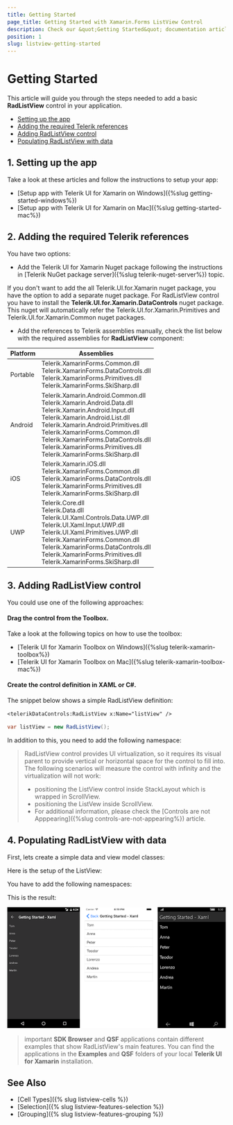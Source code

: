 ```yaml
---
title: Getting Started
page_title: Getting Started with Xamarin.Forms ListView Control
description: Check our &quot;Getting Started&quot; documentation article for Telerik ListView for Xamarin control.
position: 1
slug: listview-getting-started
---
```


# Getting Started

This article will guide you through the steps needed to add a basic **RadListView** control in your application.

* [Setting up the app](#1-setting-up-the-app)
* [Adding the required Telerik references](#2-adding-the-required-telerik-references)
* [Adding RadListView control](#3-adding-radlistview-control)
* [Populating RadListView with data](#4-populating-radlistview-with-data)

## 1. Setting up the app

Take a look at these articles and follow the instructions to setup your app:

- [Setup app with Telerik UI for Xamarin on Windows]({%slug getting-started-windows%})
- [Setup app with Telerik UI for Xamarin on Mac]({%slug getting-started-mac%})

## 2. Adding the required Telerik references

You have two options:

* Add the Telerik UI for Xamarin Nuget package following the instructions in [Telerik NuGet package server]({%slug telerik-nuget-server%}) topic.

If you don't want to add the all Telerik.UI.for.Xamarin nuget package, you have the option to add a separate nuget package. For RadListView control you have to install the **Telerik.UI.for.Xamarin.DataControls** nuget package. This nuget will automatically refer the Telerik.UI.for.Xamarin.Primitives and Telerik.UI.for.Xamarin.Common nuget packages.

* Add the references to Telerik assemblies manually, check the list below with the required assemblies for **RadListView** component:

| Platform | Assemblies |
| -------- | ---------- |
| Portable | Telerik.XamarinForms.Common.dll <br/> Telerik.XamarinForms.DataControls.dll <br /> Telerik.XamarinForms.Primitives.dll <br /> Telerik.XamarinForms.SkiSharp.dll |
| Android  | Telerik.Xamarin.Android.Common.dll <br/> Telerik.Xamarin.Android.Data.dll <br/> Telerik.Xamarin.Android.Input.dll <br/> Telerik.Xamarin.Android.List.dll <br/> Telerik.Xamarin.Android.Primitives.dll <br/> Telerik.XamarinForms.Common.dll <br/> Telerik.XamarinForms.DataControls.dll <br /> Telerik.XamarinForms.Primitives.dll <br /> Telerik.XamarinForms.SkiSharp.dll|
| iOS      | Telerik.Xamarin.iOS.dll  <br/> Telerik.XamarinForms.Common.dll <br/> Telerik.XamarinForms.DataControls.dll <br /> Telerik.XamarinForms.Primitives.dll <br /> Telerik.XamarinForms.SkiSharp.dll |
| UWP      | Telerik.Core.dll <br/> Telerik.Data.dll <br/> Telerik.UI.Xaml.Controls.Data.UWP.dll <br/> Telerik.UI.Xaml.Input.UWP.dll <br/> Telerik.UI.Xaml.Primitives.UWP.dll <br/> Telerik.XamarinForms.Common.dll <br/> Telerik.XamarinForms.DataControls.dll <br /> Telerik.XamarinForms.Primitives.dll <br /> Telerik.XamarinForms.SkiSharp.dll |

## 3. Adding RadListView control

You could use one of the following approaches:

#### Drag the control from the Toolbox. 

Take a look at the following topics on how to use the toolbox:

* [Telerik UI for Xamarin Toolbox on Windows]({%slug telerik-xamarin-toolbox%})
* [Telerik UI for Xamarin Toolbox on Mac]({%slug telerik-xamarin-toolbox-mac%})
	
#### Create the control definition in XAML or C#.

The snippet below shows a simple RadListView definition:

```XAML
<telerikDataControls:RadListView x:Name="listView" />
```
```C#
var listView = new RadListView();
```

In addition to this, you need to add the following namespace:

<snippet id='xmlns-telerikdatacontrols' />
<snippet id='ns-telerikdatacontrols' />

> RadListView control provides UI virtualization, so it requires its visual parent to provide vertical or horizontal space for the control to fill into. The following scenarios will measure the control with infinity and the virtualization will not work:
>	* positioning the ListView control inside StackLayout which is wrapped in ScrollView.
>	* positioning the ListVew inside ScrollView.
>	* For additional information, please check the [Controls are not Apppearing]({%slug controls-are-not-appearing%}) article.

## 4. Populating RadListView with data

First, lets create a simple data and view model classes:

<snippet id='listview-gettingstarted-source'/>

Here is the setup of the ListView:

<snippet id='listview-gettingstarted-listview-xaml'/>
<snippet id='listview-gettingstarted-listview-csharp'/>

You have to add the following namespaces:

<snippet id='xmlns-teleriklistview'/>
<snippet id='ns-teleriklistview'/>

This is the result:

![RadListView](images/listview-gettingstarted.png)

>important **SDK Browser** and **QSF** applications contain different examples that show RadListView's main features. You can find the applications in the **Examples** and **QSF** folders of your local **Telerik UI for Xamarin** installation.

## See Also

- [Cell Types]({% slug listview-cells %})
- [Selection]({% slug listview-features-selection %})
- [Grouping]({% slug listview-features-grouping %})
